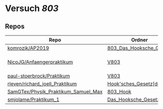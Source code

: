 # Versuch *803*

## Repos

|                                       Repo                                       |                                                        Ordner                                                        |                                                                                                                                                                                                                        PDFs                                                                                                                                                                                                                         |
|----------------------------------------------------------------------------------|----------------------------------------------------------------------------------------------------------------------|-----------------------------------------------------------------------------------------------------------------------------------------------------------------------------------------------------------------------------------------------------------------------------------------------------------------------------------------------------------------------------------------------------------------------------------------------------|
|[komrozik/AP2019](../repo/komrozik/AP2019)                                        |[803_Das_Hooksche_Gesetz](https://github.com/komrozik/AP2019/tree/master/803_Das_Hooksche_Gesetz)                     |–                                                                                                                                                                                                                                                                                                                                                                                                                                                    |
|[NicoJG/Anfaengerpraktikum](../repo/NicoJG/Anfaengerpraktikum)                    |[V803](https://github.com/NicoJG/Anfaengerpraktikum/tree/master/V803)                                                 |[Abgabe.pdf](https://docs.google.com/viewer?url=https://raw.githubusercontent.com/NicoJG/Anfaengerpraktikum/master/V803/Abgabe.pdf)<br/>[V803_ausgefuellt.pdf](https://docs.google.com/viewer?url=https://raw.githubusercontent.com/NicoJG/Anfaengerpraktikum/master/V803/V803_ausgefuellt.pdf)<br/>[V803_Feedback.pdf](https://docs.google.com/viewer?url=https://raw.githubusercontent.com/NicoJG/Anfaengerpraktikum/master/V803/V803_Feedback.pdf)|
|[paul-stoerbrock/Praktikum](../repo/paul-stoerbrock/Praktikum)                    |[V803](https://github.com/paul-stoerbrock/Praktikum/tree/master/V803)                                                 |–                                                                                                                                                                                                                                                                                                                                                                                                                                                    |
|[rleven/richard_joell_Praktikum](../repo/rleven/richard_joell_Praktikum)          |[Hook'sches_Gesetz[done]](https://github.com/rleven/richard_joell_Praktikum/tree/master/Hook%27sches_Gesetz%5Bdone%5D)|–                                                                                                                                                                                                                                                                                                                                                                                                                                                    |
|[SamGTex/Physik_Praktikum_Samuel_Max](../repo/SamGTex/Physik_Praktikum_Samuel_Max)|[803_Hook](https://github.com/SamGTex/Physik_Praktikum_Samuel_Max/tree/master/803_Hook)                               |–                                                                                                                                                                                                                                                                                                                                                                                                                                                    |
|[smjolame/Praktikum_1](../repo/smjolame/Praktikum_1)                              |[Das_Hooksche_Gesetz_803](https://github.com/smjolame/Praktikum_1/tree/master/Das_Hooksche_Gesetz_803)                |–                                                                                                                                                                                                                                                                                                                                                                                                                                                    |
